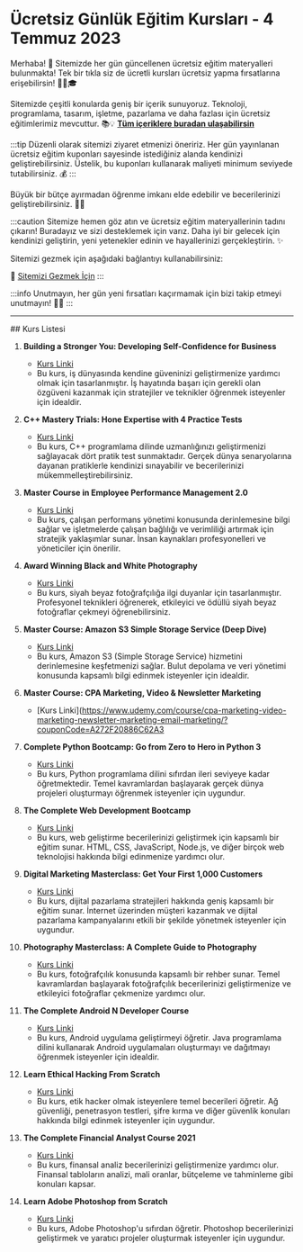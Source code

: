 # Ücretsiz Günlük Eğitim Kursları - 4 Temmuz 2023

Merhaba! 🌟 Sitemizde her gün güncellenen ücretsiz eğitim materyalleri bulunmakta! Tek bir tıkla siz de ücretli kursları ücretsiz yapma fırsatlarına erişebilirsin! 👨‍💻🎓

Sitemizde çeşitli konularda geniş bir içerik sunuyoruz. Teknoloji, programlama, tasarım, işletme, pazarlama ve daha fazlası için ücretsiz eğitimlerimiz mevcuttur. 📚💡 **[Tüm içeriklere buradan ulaşabilirsin](https://web3ogren.com/docs/category/bilgisayar-bilimleri)**

:::tip
Düzenli olarak sitemizi ziyaret etmenizi öneririz. Her gün yayınlanan ücretsiz eğitim kuponları sayesinde istediğiniz alanda kendinizi geliştirebilirsiniz. Üstelik, bu kuponları kullanarak maliyeti minimum seviyede tutabilirsiniz. 💰
:::

Büyük bir bütçe ayırmadan öğrenme imkanı elde edebilir ve becerilerinizi geliştirebilirsiniz. 🚀🌈

:::caution
Sitemize hemen göz atın ve ücretsiz eğitim materyallerinin tadını çıkarın! Buradayız ve sizi desteklemek için varız. Daha iyi bir gelecek için kendinizi geliştirin, yeni yetenekler edinin ve hayallerinizi gerçekleştirin. ✨

Sitemizi gezmek için aşağıdaki bağlantıyı kullanabilirsiniz:

🔗 [Sitemizi Gezmek İçin](https://web3ogren.com)
:::

:::info
Unutmayın, her gün yeni fırsatları kaçırmamak için bizi takip etmeyi unutmayın! 📅🔔
:::

--- 

## Kurs Listesi

1. **Building a Stronger You: Developing Self-Confidence for Business**
   - [Kurs Linki](https://www.udemy.com/course/building-a-stronger-you-developing-self-confidence-for-bus/?couponCode=BFD97FB856CFCA06B0CA)
   - Bu kurs, iş dünyasında kendine güveninizi geliştirmenize yardımcı olmak için tasarlanmıştır. İş hayatında başarı için gerekli olan özgüveni kazanmak için stratejiler ve teknikler öğrenmek isteyenler için idealdir.

2. **C++ Mastery Trials: Hone Expertise with 4 Practice Tests**
   - [Kurs Linki](https://www.udemy.com/course/c-mastery-trials-hone-expertise-with-4-practice-tests/?couponCode=7NJ7OX)
   - Bu kurs, C++ programlama dilinde uzmanlığınızı geliştirmenizi sağlayacak dört pratik test sunmaktadır. Gerçek dünya senaryolarına dayanan pratiklerle kendinizi sınayabilir ve becerilerinizi mükemmelleştirebilirsiniz.

3. **Master Course in Employee Performance Management 2.0**
   - [Kurs Linki](https://www.udemy.com/course/employee-performance-management-employee-engagement-onboarding/?couponCode=CE9BA516B109EFFE6306)
   - Bu kurs, çalışan performans yönetimi konusunda derinlemesine bilgi sağlar ve işletmelerde çalışan bağlılığı ve verimliliği artırmak için stratejik yaklaşımlar sunar. İnsan kaynakları profesyonelleri ve yöneticiler için önerilir.

4. **Award Winning Black and White Photography**
   - [Kurs Linki](https://www.udemy.com/course/award-winning-black-and-white-photography/?couponCode=5BB6C1B2A7C9E1BB792B)
   - Bu kurs, siyah beyaz fotoğrafçılığa ilgi duyanlar için tasarlanmıştır. Profesyonel teknikleri öğrenerek, etkileyici ve ödüllü siyah beyaz fotoğraflar çekmeyi öğrenebilirsiniz.

5. **Master Course: Amazon S3 Simple Storage Service (Deep Dive)**
   - [Kurs Linki](https://www.udemy.com/course/amazon-s3-simple-storage-service-aws-s3-amazon-lambda-cloud-storage/?couponCode=8765FA7D0B7C5CFC3E63)
   - Bu kurs, Amazon S3 (Simple Storage Service) hizmetini derinlemesine keşfetmenizi sağlar. Bulut depolama ve veri yönetimi konusunda kapsamlı bilgi edinmek isteyenler için idealdir.

6. **Master Course: CPA Marketing, Video & Newsletter Marketing**
   - [Kurs Linki](https://www.udemy.com/course/cpa-marketing-video-marketing-newsletter-marketing-email-marketing/?couponCode=A272F20886C62A3

7. **Complete Python Bootcamp: Go from Zero to Hero in Python 3**
   - [Kurs Linki](https://www.udemy.com/course/complete-python-bootcamp/?couponCode=PYTHONHERO)
   - Bu kurs, Python programlama dilini sıfırdan ileri seviyeye kadar öğretmektedir. Temel kavramlardan başlayarak gerçek dünya projeleri oluşturmayı öğrenmek isteyenler için uygundur.

8. **The Complete Web Development Bootcamp**
   - [Kurs Linki](https://www.udemy.com/course/the-complete-web-development-bootcamp/?couponCode=BOOTCAMP888)
   - Bu kurs, web geliştirme becerilerinizi geliştirmek için kapsamlı bir eğitim sunar. HTML, CSS, JavaScript, Node.js, ve diğer birçok web teknolojisi hakkında bilgi edinmenize yardımcı olur.

9. **Digital Marketing Masterclass: Get Your First 1,000 Customers**
   - [Kurs Linki](https://www.udemy.com/course/digital-marketing-masterclass/?couponCode=GETCUSTOMERS)
   - Bu kurs, dijital pazarlama stratejileri hakkında geniş kapsamlı bir eğitim sunar. İnternet üzerinden müşteri kazanmak ve dijital pazarlama kampanyalarını etkili bir şekilde yönetmek isteyenler için uygundur.

10. **Photography Masterclass: A Complete Guide to Photography**
    - [Kurs Linki](https://www.udemy.com/course/photography-masterclass-complete-guide-to-photography/?couponCode=PHOTOCLASS)
    - Bu kurs, fotoğrafçılık konusunda kapsamlı bir rehber sunar. Temel kavramlardan başlayarak fotoğrafçılık becerilerinizi geliştirmenize ve etkileyici fotoğraflar çekmenize yardımcı olur.

11. **The Complete Android N Developer Course**
    - [Kurs Linki](https://www.udemy.com/course/the-complete-android-n-developer-course/?couponCode=ANDROIDN)
    - Bu kurs, Android uygulama geliştirmeyi öğretir. Java programlama dilini kullanarak Android uygulamaları oluşturmayı ve dağıtmayı öğrenmek isteyenler için idealdir.

12. **Learn Ethical Hacking From Scratch**
    - [Kurs Linki](https://www.udemy.com/course/learn-ethical-hacking-from-scratch/?couponCode=HACKING101)
    - Bu kurs, etik hacker olmak isteyenlere temel becerileri öğretir. Ağ güvenliği, penetrasyon testleri, şifre kırma ve diğer güvenlik konuları hakkında bilgi edinmek isteyenler için uygundur.

13. **The Complete Financial Analyst Course 2021**
    - [Kurs Linki](https://www.udemy.com/course/the-complete-financial-analyst-course/?couponCode=FINANCE2021)
    - Bu kurs, finansal analiz becerilerinizi geliştirmenize yardımcı olur. Finansal tabloların analizi, mali oranlar, bütçeleme ve tahminleme gibi konuları kapsar.

14. **Learn Adobe Photoshop from Scratch**
    - [Kurs Linki](https://www.udemy.com/course/learn-adobe-photoshop-from-scratch/?couponCode=PHOTOSHOP101)
    - Bu kurs, Adobe Photoshop'u sıfırdan öğretir. Photoshop becerilerinizi geliştirmek ve yaratıcı projeler oluşturmak isteyenler için uygundur.
